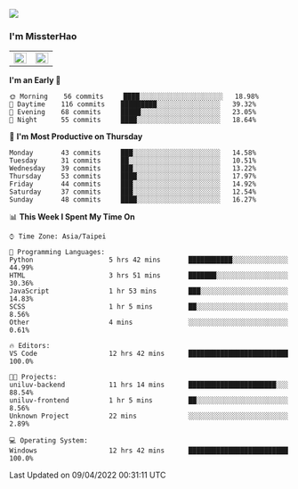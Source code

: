 ![](https://komarev.com/ghpvc/?username=MissterHao&color=ff69b4)

### I'm MissterHao


<!-- Readme stats -->
<!-- https://github.com/anuraghazra/github-readme-stats -->
<table>
<tr>
    <td valign="top" width="50%">
    <img src="https://github-readme-stats.vercel.app/api?username=MissterHao&hide_border=true&show_icons=true&locale=en" align="left" style="width: 100%" />
    </td>
    <td valign="top" width="50%">
    <img src="https://github-readme-stats.vercel.app/api/top-langs?username=MissterHao&hide_border=true&show_icons=true&locale=en&layout=compact" align="left" style="width: 100%" />
    </td>
</tr>
</table>  


<!--START_SECTION:waka-->
**I'm an Early 🐤** 

```text
🌞 Morning    56 commits     ████░░░░░░░░░░░░░░░░░░░░░   18.98% 
🌆 Daytime    116 commits    █████████░░░░░░░░░░░░░░░░   39.32% 
🌃 Evening    68 commits     █████░░░░░░░░░░░░░░░░░░░░   23.05% 
🌙 Night      55 commits     ████░░░░░░░░░░░░░░░░░░░░░   18.64%

```
📅 **I'm Most Productive on Thursday** 

```text
Monday       43 commits     ███░░░░░░░░░░░░░░░░░░░░░░   14.58% 
Tuesday      31 commits     ██░░░░░░░░░░░░░░░░░░░░░░░   10.51% 
Wednesday    39 commits     ███░░░░░░░░░░░░░░░░░░░░░░   13.22% 
Thursday     53 commits     ████░░░░░░░░░░░░░░░░░░░░░   17.97% 
Friday       44 commits     ███░░░░░░░░░░░░░░░░░░░░░░   14.92% 
Saturday     37 commits     ███░░░░░░░░░░░░░░░░░░░░░░   12.54% 
Sunday       48 commits     ████░░░░░░░░░░░░░░░░░░░░░   16.27%

```


📊 **This Week I Spent My Time On** 

```text
⌚︎ Time Zone: Asia/Taipei

💬 Programming Languages: 
Python                   5 hrs 42 mins       ███████████░░░░░░░░░░░░░░   44.99% 
HTML                     3 hrs 51 mins       ███████░░░░░░░░░░░░░░░░░░   30.36% 
JavaScript               1 hr 53 mins        ███░░░░░░░░░░░░░░░░░░░░░░   14.83% 
SCSS                     1 hr 5 mins         ██░░░░░░░░░░░░░░░░░░░░░░░   8.56% 
Other                    4 mins              ░░░░░░░░░░░░░░░░░░░░░░░░░   0.61%

🔥 Editors: 
VS Code                  12 hrs 42 mins      █████████████████████████   100.0%

🐱‍💻 Projects: 
uniluv-backend           11 hrs 14 mins      ██████████████████████░░░   88.54% 
uniluv-frontend          1 hr 5 mins         ██░░░░░░░░░░░░░░░░░░░░░░░   8.56% 
Unknown Project          22 mins             ░░░░░░░░░░░░░░░░░░░░░░░░░   2.89%

💻 Operating System: 
Windows                  12 hrs 42 mins      █████████████████████████   100.0%

```


 Last Updated on 09/04/2022 00:31:11 UTC
<!--END_SECTION:waka-->

<!--
**MissterHao/MissterHao** is a ✨ _special_ ✨ repository because its `README.md` (this file) appears on your GitHub profile.

Here are some ideas to get you started:

- 🔭 I’m currently working on ...
- 🌱 I’m currently learning ...
- 👯 I’m looking to collaborate on ...
- 🤔 I’m looking for help with ...
- 💬 Ask me about ...
- 📫 How to reach me: ...
- 😄 Pronouns: ...
- ⚡ Fun fact: ...
-->
